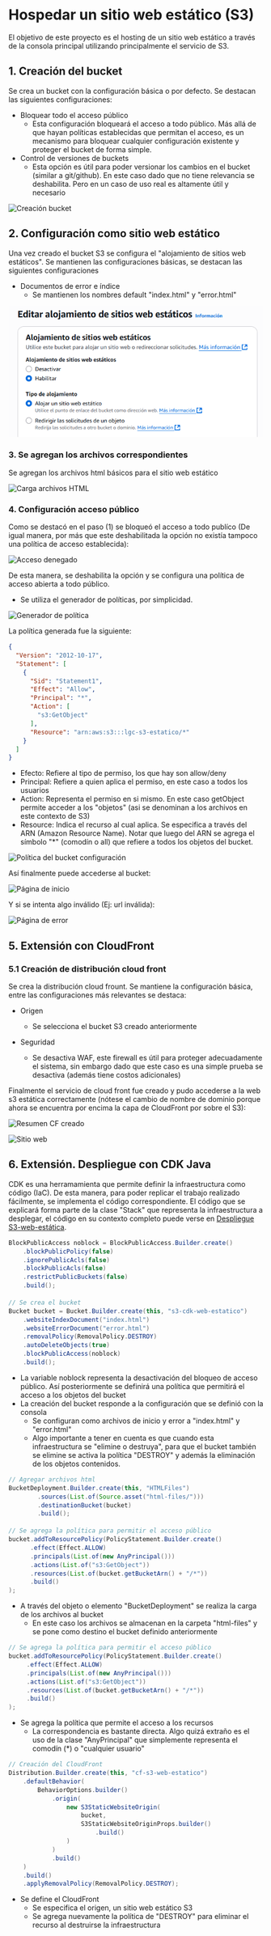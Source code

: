 # Hospedar un sitio web estático (S3)
El objetivo de este proyecto es el hosting de un sitio web estático a través de la consola principal utilizando principalmente el servicio de S3.

## 1. Creación del bucket
Se crea un bucket con la configuración básica o por defecto. Se destacan las siguientes configuraciones:
- Bloquear todo el acceso público
  - Esta configuración bloqueará el acceso a todo público. Más allá de que hayan políticas establecidas que permitan el acceso, es un mecanismo para bloquear cualquier configuración existente y proteger el bucket de forma simple.
- Control de versiones de buckets
  - Esta opción es útil para poder versionar los cambios en el bucket (similar a git/github). En este caso dado que no tiene relevancia se deshabilita. Pero en un caso de uso real es altamente útil y necesario

![Creación bucket](images/S3-web/bucket-creacion.png)

## 2. Configuración como sitio web estático
Una vez creado el bucket S3 se configura el "alojamiento de sitios web estáticos". Se mantienen las configuraciones básicas, se destacan las siguientes configuraciones
- Documentos de error e índice
  - Se mantienen los nombres default "index.html" y "error.html"

![Configuración alojamiento web estático](images/S3-web/alojamiento-estático.png)

### 3. Se agregan los archivos correspondientes
Se agregan los archivos html básicos para el sitio web estático

![Carga archivos HTML](images/S3-web/carga-html.png)

### 4. Configuración acceso público
Como se destacó en el paso (1) se bloqueó el acceso a todo publíco (De igual manera, por más que este deshabilitada la opción no existía tampoco una política de acceso establecida):

![Acceso denegado](images/S3-web/acceso-denegado.png)

De esta manera, se deshabilita la opción y se configura una política de acceso abierta a todo público.
- Se utiliza el generador de políticas, por simplicidad.

![Generador de política](images/S3-web/generador-politica.png)

La política generada fue la siguiente:

```json
{
  "Version": "2012-10-17",
  "Statement": [
    {
      "Sid": "Statement1",
      "Effect": "Allow",
      "Principal": "*",
      "Action": [
        "s3:GetObject"
      ],
      "Resource": "arn:aws:s3:::lgc-s3-estatico/*"
    }
  ]
}
```
- Efecto: Refiere al tipo de permiso, los que hay son allow/deny
- Principal: Refiere a quien aplica el permiso, en este caso a todos los usuarios
- Action: Representa el permiso en si mismo. En este caso getObject permite acceder a los "objetos" (asi se denominan a los archivos en este contexto de S3)
- Resource: Indica el recurso al cual aplica. Se especifica a través del ARN (Amazon Resource Name). Notar que luego del ARN se agrega el símbolo "*" (comodín o all) que refiere a todos los objetos del bucket.

![Política del bucket configuración](images/S3-web/politica-bucket.png)

Así finalmente puede accederse al bucket:

![Página de inicio](images/S3-web/welcome-index.png)

Y si se intenta algo inválido (Ej: url inválida):

![Página de error](images/S3-web/error-html.png)

## 5. Extensión con CloudFront

### 5.1 Creación de distribución cloud front
Se crea la distribución cloud frount. Se mantiene la configuración básica, entre las configuraciones más relevantes se destaca:
- Origen
  - Se selecciona el bucket S3 creado anteriormente

- Seguridad
  - Se desactiva WAF, este firewall es útil para proteger adecuadamente el sistema, sin embargo dado que este caso es una simple prueba se desactiva (además tiene costos adicionales)

Finalmente el servicio de cloud front fue creado y pudo accederse a la web s3 estática correctamente (nótese el cambio de nombre de dominio porque ahora se encuentra por encima la capa de CloudFront por sobre el S3):

![Resumen CF creado](images/S3-web/cf-s3-estatico.png)

![Sitio web](images/S3-web/cf-s3-sitio-web.png)

## 6. Extensión. Despliegue con CDK Java
CDK es una herramamienta que permite definir la infraestructura como código (IaC). De esta manera, para poder replicar el trabajo realizado fácilmente, se implementa el código correspondiente. El código que se explicará forma parte de la clase "Stack" que representa la infraestructura a desplegar, el código en su contexto completo puede verse en [Despliegue S3-web-estática](folder-1/folder-x/).

~~~Java
BlockPublicAccess noblock = BlockPublicAccess.Builder.create()
    .blockPublicPolicy(false)
    .ignorePublicAcls(false)
    .blockPublicAcls(false)
    .restrictPublicBuckets(false)
    .build();

// Se crea el bucket
Bucket bucket = Bucket.Builder.create(this, "s3-cdk-web-estatico")
    .websiteIndexDocument("index.html")
    .websiteErrorDocument("error.html")
    .removalPolicy(RemovalPolicy.DESTROY)
    .autoDeleteObjects(true)
    .blockPublicAccess(noblock)
    .build();
~~~
- La variable noblock representa la desactivación del bloqueo de acceso público. Así posteriormente se definirá una política que permitirá el acceso a los objetos del bucket
- La creación del bucket responde a la configuración que se definió con la consola
  - Se configuran como archivos de inicio y error a "index.html" y "error.html"
  - Algo importante a tener en cuenta es que cuando esta infraestructura se "elimine o destruya", para que el bucket también se elimine se activa la política "DESTROY" y además la eliminación de los objetos contenidos.

~~~Java
// Agregar archivos html
BucketDeployment.Builder.create(this, "HTMLFiles")
        .sources(List.of(Source.asset("html-files/")))
        .destinationBucket(bucket)
        .build();

// Se agrega la política para permitir el acceso público
bucket.addToResourcePolicy(PolicyStatement.Builder.create()
      .effect(Effect.ALLOW)
      .principals(List.of(new AnyPrincipal()))
      .actions(List.of("s3:GetObject"))
      .resources(List.of(bucket.getBucketArn() + "/*"))
      .build()
);
~~~
- A través del objeto o elemento "BucketDeployment" se realiza la carga de los archivos al bucket
  - En este caso los archivos se almacenan en la carpeta "html-files" y se pone como destino el bucket definido anteriormente

 ~~~Java
// Se agrega la política para permitir el acceso público
bucket.addToResourcePolicy(PolicyStatement.Builder.create()
      .effect(Effect.ALLOW)
      .principals(List.of(new AnyPrincipal()))
      .actions(List.of("s3:GetObject"))
      .resources(List.of(bucket.getBucketArn() + "/*"))
      .build()
);
~~~
- Se agrega la política que permite el acceso a los recursos
  - La correspondencia es bastante directa. Algo quizá extraño es el uso de la clase "AnyPrincipal" que simplemente representa el comodín (*) o "cualquier usuario"
~~~Java
// Creación del CloudFront
Distribution.Builder.create(this, "cf-s3-web-estatico")
    .defaultBehavior(
        BehaviorOptions.builder()
            .origin(
                new S3StaticWebsiteOrigin(
                    bucket,
                    S3StaticWebsiteOriginProps.builder()
                        .build()
                )
            )
            .build()
    )
    .build()
    .applyRemovalPolicy(RemovalPolicy.DESTROY);
~~~
- Se define el CloudFront
  - Se especifica el origen, un sitio web estático S3
  - Se agrega nuevamente la política de "DESTROY" para eliminar el recurso al destruirse la infraestructura

